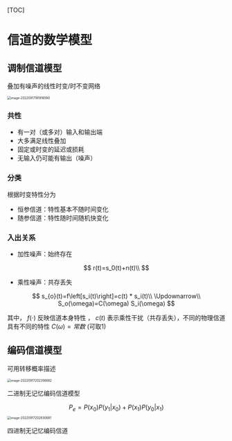 [TOC]

# 信道的数学模型

## 调制信道模型

叠加有噪声的线性时变/时不变网络

<img src="https://mypic-1312707183.cos.ap-nanjing.myqcloud.com/image-20220917191916590.png" alt="image-20220917191916590" style="zoom:50%;" />

### 共性

- 有一对（或多对）输入和输出端
- 大多满足线性叠加
- 固定或时变的延迟或损耗
- 无输入仍可能有输出（噪声）

### 分类

根据时变特性分为

- 恒参信道：特性基本不随时间变化
- 随参信道：特性随时间随机快变化

### 入出关系

- 加性噪声：始终存在


$$
r(t)=s_0(t)+n(t)\\
$$



  - 乘性噪声：共存丢失

$$
s_{o}(t)=f\left[s_i(t)\right]=c(t) * s_i(t)\\
\Updownarrow\\
S_o(\omega)=C(\omega) S_i(\omega)
$$

其中， $f(\cdot)$ 反映信道本身特性 ， $c(t)$ 表示乘性干扰（共存丢失），不同的物理信道具有不同的特性 $C(\omega)=常数$ (可取1)

## 编码信道模型

可用转移概率描述

<img src="https://mypic-1312707183.cos.ap-nanjing.myqcloud.com/image-20220917202356682.png" alt="image-20220917202356682" style="zoom:50%;" />

二进制无记忆编码信道模型

$$
P_e=P(x_0)P(y_1|x_0)+P(x_1)P(y_0|x_1)
$$
<img src="https://mypic-1312707183.cos.ap-nanjing.myqcloud.com/image-20220917202830681.png" alt="image-20220917202830681" style="zoom:50%;" />

四进制无记忆编码信道
